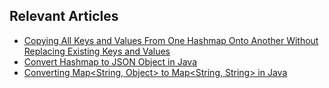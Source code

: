 ## Relevant Articles
- [Copying All Keys and Values From One Hashmap Onto Another Without Replacing Existing Keys and Values](https://www.baeldung.com/java-copy-hashmap-no-changes)
- [Convert Hashmap to JSON Object in Java](https://www.baeldung.com/java-convert-hashmap-to-json-object)
- [Converting Map<String, Object> to Map<String, String> in Java](https://www.baeldung.com/java-converting-map-string-object-to-string-string)
